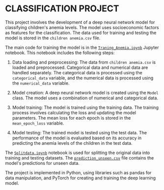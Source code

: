 # CLASSIFICATION PROJECT
This project involves the development of a deep neural network model for classifying children's anemia levels. The model uses socioeconomic factors as features for the classification. The data used for training and testing the model is stored in the `children anemia.csv` file.

The main code for training the model is in the [`Traning_Anemia.ipynb`](command:_github.copilot.openRelativePath?%5B%22Traning_Anemia.ipynb%22%5D "Traning_Anemia.ipynb") Jupyter notebook. This notebook includes the following steps:

1. Data loading and preprocessing: The data from `children anemia.csv` is loaded and preprocessed. Categorical data and numerical data are handled separately. The categorical data is processed using the `categorical_data` variable, and the numerical data is processed using the `numerical_data` variable.

2. Model creation: A deep neural network model is created using the `Model` class. The model uses a combination of numerical and categorical data.

3. Model training: The model is trained using the training data. The training process involves calculating the loss and updating the model parameters. The mean loss for each epoch is stored in the `mean_epoch_loss` variable.

4. Model testing: The trained model is tested using the test data. The performance of the model is evaluated based on its accuracy in predicting the anemia levels of the children in the test data.

The [`Splitdata.ipynb`](command:_github.copilot.openRelativePath?%5B%22Splitdata.ipynb%22%5D "Splitdata.ipynb") notebook is used for splitting the original data into training and testing datasets. The [`prediction_unseen.csv`](command:_github.copilot.openRelativePath?%5B%22prediction_unseen.csv%22%5D "prediction_unseen.csv") file contains the model's predictions for unseen data.

The project is implemented in Python, using libraries such as pandas for data manipulation, and PyTorch for creating and training the deep learning model.
